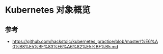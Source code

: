 # Kubernetes 对象概览

##  


## 参考

- https://github.com/hackstoic/kubernetes_practice/blob/master/%E6%A0%B8%E5%BF%83%E6%A6%82%E5%BF%B5.md